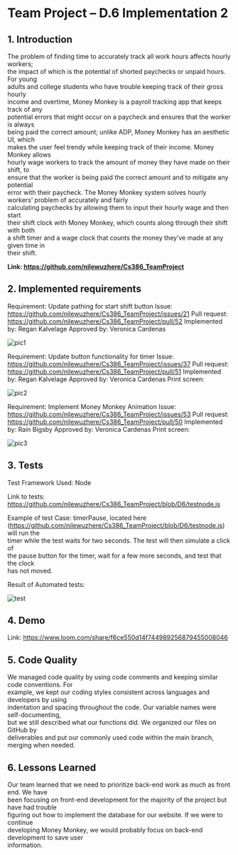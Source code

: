 
# **Team Project – D.6 Implementation 2**

## **1. Introduction**
  The problem of finding time to accurately track all work hours affects hourly workers;  
  the impact of which is the potential of shorted paychecks or unpaid hours. For young  
  adults and college students who have trouble keeping track of their gross hourly  
  income and overtime, Money Monkey is a payroll tracking app that keeps track of any  
  potential errors that might occur on a paycheck and ensures that the worker is always  
  being paid the correct amount; unlike ADP, Money Monkey has an aesthetic UI, which  
  makes the user feel trendy while keeping track of their income. Money Monkey allows  
  hourly wage workers to track the amount of money they have made on their shift, to  
  ensure that the worker is being paid the correct amount and to mitigate any potential  
  error with their paycheck. 
  The Money Monkey system solves hourly workers’ problem of accurately and fairly  
  calculating paychecks by allowing them to input their hourly wage and then start  
  their shift clock with Money Monkey, which counts along through their shift with both  
  a shift timer and a wage clock that counts the money they’ve made at any given time in  
  their shift. 

**Link: https://github.com/nilewuzhere/Cs386_TeamProject**


## **2. Implemented requirements**

Requirement: Update pathing for start shift button
Issue: https://github.com/nilewuzhere/Cs386_TeamProject/issues/21
Pull request: https://github.com/nilewuzhere/Cs386_TeamProject/pull/52
Implemented by: Regan Kalvelage
Approved by: Veronica Cardenas

![pic1](https://i.ibb.co/pzGXHWK/Screenshot-2022-12-04-132314.png)

Requirement: Update button functionality for timer
Issue: https://github.com/nilewuzhere/Cs386_TeamProject/issues/37
Pull request: https://github.com/nilewuzhere/Cs386_TeamProject/pull/51
Implemented by: Regan Kalvelage
Approved by: Veronica Cardenas
Print screen:


![pic2](https://i.ibb.co/7rxqbNC/Screenshot-2022-12-04-132453.png)

Requirement: Implement Money Monkey Animation
Issue: https://github.com/nilewuzhere/Cs386_TeamProject/issues/53
Pull request: https://github.com/nilewuzhere/Cs386_TeamProject/pull/50
Implemented by: Rain Bigsby
Approved by: Veronica Cardenas
Print screen: 


![pic3](https://i.ibb.co/syn6wnx/Screenshot-2022-12-04-132531.png)
## **3. Tests**

Test Framework Used: Node

Link to tests: https://github.com/nilewuzhere/Cs386_TeamProject/blob/D6/testnode.js

Example of test Case: timerPause, located here  
(https://github.com/nilewuzhere/Cs386_TeamProject/blob/D6/testnode.js) will run the  
timer while the test waits for two seconds. The test will then simulate a click of  
the pause button for the timer, wait for a few more seconds, and test that the clock  
has not moved.

Result of Automated tests:

 ![test](https://i.ibb.co/0JBjFL5/image.png)


## **4. Demo**

Link: 
https://www.loom.com/share/f6ce550d14f744989256879455008046


## **5. Code Quality**

We managed code quality by using code comments and keeping similar code conventions. For  
example, we kept our coding styles consistent across languages and developers by using  
indentation and spacing throughout the code. Our variable names were self-documenting,  
but we still described what our functions did. We organized our files on GitHub by  
deliverables and put our commonly used code within the main branch, merging when needed.

## **6. Lessons Learned**

Our team learned that we need to prioritize back-end work as much as front end. We have  
been focusing on front-end development for the majority of the project but have had trouble  
figuring out how to implement the database for our website. If we were to continue  
developing Money Monkey, we would probably focus on back-end development to save user  
information. 

